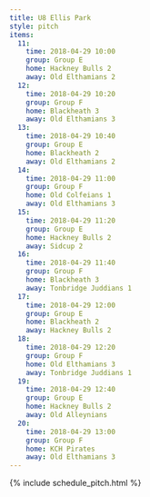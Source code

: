 ```yaml
---
title: U8 Ellis Park
style: pitch
items:
  11:
    time: 2018-04-29 10:00
    group: Group E
    home: Hackney Bulls 2
    away: Old Elthamians 2
  12:
    time: 2018-04-29 10:20
    group: Group F
    home: Blackheath 3
    away: Old Elthamians 3
  13:
    time: 2018-04-29 10:40
    group: Group E
    home: Blackheath 2
    away: Old Elthamians 2
  14:
    time: 2018-04-29 11:00
    group: Group F
    home: Old Colfeians 1
    away: Old Elthamians 3
  15:
    time: 2018-04-29 11:20
    group: Group E
    home: Hackney Bulls 2
    away: Sidcup 2
  16:
    time: 2018-04-29 11:40
    group: Group F
    home: Blackheath 3
    away: Tonbridge Juddians 1
  17:
    time: 2018-04-29 12:00
    group: Group E
    home: Blackheath 2
    away: Hackney Bulls 2
  18:
    time: 2018-04-29 12:20
    group: Group F
    home: Old Elthamians 3
    away: Tonbridge Juddians 1
  19:
    time: 2018-04-29 12:40
    group: Group E
    home: Hackney Bulls 2
    away: Old Alleynians
  20:
    time: 2018-04-29 13:00
    group: Group F
    home: KCH Pirates
    away: Old Elthamians 3
---
```


{% include schedule_pitch.html %}
